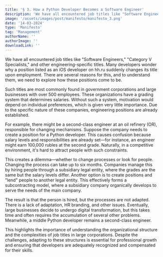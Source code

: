 ```yaml
---
title: '§ 3. How a Python Developer Becomes a Software Engineer'
description: 'We have all encountered job titles like "Software Engineers," "Category V Specialists," and other engineering-specific titles.'
image: '/assets/images/post/manifesto/manifesto_3.png'
date: '14-03-2024'
type: 'Manifesto'
tag: 'Management'
authorName: ''
authorImage: ''
downloadLink: ''
---
```


We have all encountered job titles like "Software Engineers," "Category V Specialists," and other engineering-specific titles. Many developers wonder why a position listed as an iOS developer on hh.ru suddenly changes its title upon employment. There are several reasons for this, and to understand them, we need to explore how these positions come to be.

Such titles are most commonly found in government corporations and large businesses with over 500 employees. These organizations have a grading system that determines salaries. Without such a system, motivation would depend on individual preferences, which is given very little importance. Due to the specific nature of these companies, engineering positions are already established.

For example, there might be a second-class engineer at an oil refinery (OR), responsible for changing mechanisms. Suppose the company needs to create a position for a Python developer. This causes confusion because salary levels and responsibilities are already set—for instance, an engineer might earn 100,000 rubles at the second grade. Naturally, in a competitive environment, it's hard to attract people with such constraints.

This creates a dilemma—whether to change processes or look for people. Changing the process can take up to six months. Companies manage this by hiring people through a subsidiary legal entity, where the grades are the same but the salary levels differ. Another option is to create positions and "lend" people to another legal entity. This effectively forms a subcontracting model, where a subsidiary company organically develops to serve the needs of the main company.

The result is that the person is hired, but the processes are not adapted. There is a lack of adaptation, HR branding, and other issues. Eventually, large businesses decide to undergo digital transformation, but this takes time and often requires the accumulation of several other problems. Meanwhile, a middle Python developer remains a second-class engineer.

This highlights the importance of understanding the organizational structure and the complexities of job titles in large corporations. Despite the challenges, adapting to these structures is essential for professional growth and ensuring that developers are adequately recognized and compensated for their skills.
